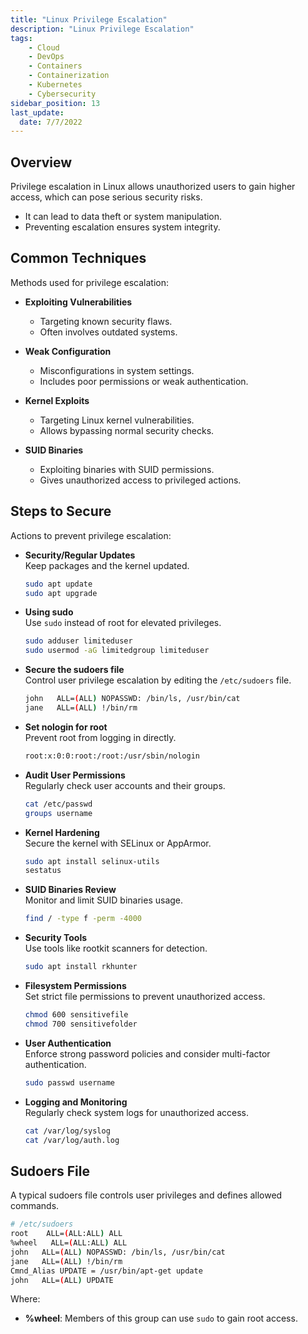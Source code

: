 ```yaml
---
title: "Linux Privilege Escalation"
description: "Linux Privilege Escalation"
tags: 
    - Cloud
    - DevOps
    - Containers
    - Containerization
    - Kubernetes
    - Cybersecurity
sidebar_position: 13
last_update:
  date: 7/7/2022
---
```



## Overview

Privilege escalation in Linux allows unauthorized users to gain higher access, which can pose serious security risks.

- It can lead to data theft or system manipulation.
- Preventing escalation ensures system integrity.

## Common Techniques

Methods used for privilege escalation:

- **Exploiting Vulnerabilities**  
  - Targeting known security flaws.
  - Often involves outdated systems.

- **Weak Configuration**  
  - Misconfigurations in system settings.
  - Includes poor permissions or weak authentication.

- **Kernel Exploits**  
  - Targeting Linux kernel vulnerabilities.
  - Allows bypassing normal security checks.

- **SUID Binaries**  
  - Exploiting binaries with SUID permissions.
  - Gives unauthorized access to privileged actions.

## Steps to Secure

Actions to prevent privilege escalation:

- **Security/Regular Updates**  
  Keep packages and the kernel updated.

  ```bash
  sudo apt update
  sudo apt upgrade
  ```

- **Using sudo**  
  Use `sudo` instead of root for elevated privileges.

  ```bash
  sudo adduser limiteduser
  sudo usermod -aG limitedgroup limiteduser
  ```

- **Secure the sudoers file**  
  Control user privilege escalation by editing the `/etc/sudoers` file.

  ```bash
  john   ALL=(ALL) NOPASSWD: /bin/ls, /usr/bin/cat
  jane   ALL=(ALL) !/bin/rm
  ```

- **Set nologin for root**  
  Prevent root from logging in directly.

  ```bash
  root:x:0:0:root:/root:/usr/sbin/nologin
  ```

- **Audit User Permissions**  
  Regularly check user accounts and their groups.

  ```bash
  cat /etc/passwd
  groups username
  ```

- **Kernel Hardening**  
  Secure the kernel with SELinux or AppArmor.

  ```bash
  sudo apt install selinux-utils
  sestatus
  ```

- **SUID Binaries Review**  
  Monitor and limit SUID binaries usage.

  ```bash
  find / -type f -perm -4000
  ```

- **Security Tools**  
  Use tools like rootkit scanners for detection.

  ```bash
  sudo apt install rkhunter
  ```

- **Filesystem Permissions**  
  Set strict file permissions to prevent unauthorized access.

  ```bash
  chmod 600 sensitivefile
  chmod 700 sensitivefolder
  ```

- **User Authentication**  
  Enforce strong password policies and consider multi-factor authentication.

  ```bash
  sudo passwd username
  ```

- **Logging and Monitoring**  
  Regularly check system logs for unauthorized access.

  ```bash
  cat /var/log/syslog
  cat /var/log/auth.log
  ```

## Sudoers File

A typical sudoers file controls user privileges and defines allowed commands.

```bash
# /etc/sudoers
root    ALL=(ALL:ALL) ALL
%wheel   ALL=(ALL:ALL) ALL
john   ALL=(ALL) NOPASSWD: /bin/ls, /usr/bin/cat
jane   ALL=(ALL) !/bin/rm
Cmnd_Alias UPDATE = /usr/bin/apt-get update
john   ALL=(ALL) UPDATE
```

Where: 

- **%wheel**: Members of this group can use `sudo` to gain root access.
